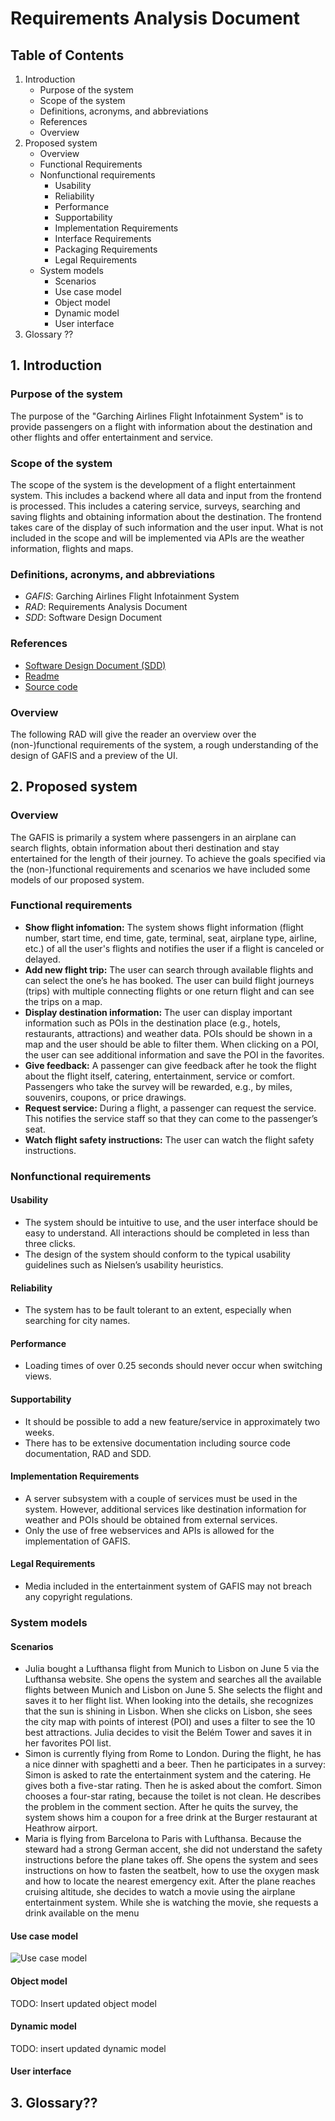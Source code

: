 # Requirements Analysis Document

## Table of Contents

1. Introduction
    * Purpose of the system
    * Scope of the system
    * Definitions, acronyms, and abbreviations
    * References
    * Overview
2. Proposed system
    * Overview
    * Functional Requirements
    * Nonfunctional requirements
        * Usability
        * Reliability
        * Performance
        * Supportability
        * Implementation Requirements
        * Interface Requirements
        * Packaging Requirements
        * Legal Requirements
    * System models
        * Scenarios 
        * Use case model
        * Object model 
        * Dynamic model 
        * User interface 
3. Glossary ??


## 1. Introduction

### Purpose of the system

The purpose of the "Garching Airlines Flight Infotainment System" is to provide passengers on a flight with information about the destination and other flights and offer entertainment and service.

### Scope of the system

The scope of the system is the development of a flight entertainment system. This includes a backend where all data and input from the frontend is processed. This includes a catering service, surveys, searching and saving flights and obtaining information about the destination. The frontend takes care of the display of such information and the user input. What is not included in the scope and will be implemented via APIs are the weather information, flights and maps.

### Definitions, acronyms, and abbreviations

* *GAFIS*: Garching Airlines Flight Infotainment System
* *RAD*: Requirements Analysis Document
* *SDD*: Software Design Document

### References

* [Software Design Document (SDD)](SDD.md)
* [Readme](../README.md)
* [Source code](../src/main)

### Overview

The following RAD will give the reader an overview over the (non-)functional requirements of the system, a rough understanding of the design of GAFIS and a preview of the UI.

## 2. Proposed system

### Overview

The GAFIS is primarily a system where passengers in an airplane can search flights, obtain information about theri destination and stay entertained for the length of their journey. To achieve the goals specified via the (non-)functional requirements and scenarios we have included some models of our proposed system.

### Functional requirements

* **Show flight infomation:** The system shows flight information (flight number, start time, end time, gate, terminal, seat, airplane type, airline, etc.) of all the user's flights and notifies the user if a flight is canceled or delayed.
* **Add new flight trip:** The user can search through available flights and can select the one’s he has booked. The user can build flight journeys (trips) with multiple connecting flights or one return flight and can see the trips on a map.
* **Display destination information:** The user can display important information such as POIs in the destination place (e.g., hotels, restaurants, attractions) and weather data. POIs should be shown in a map and the user should be able to filter them. When clicking on a POI, the user can see additional information and save the POI in the favorites.
* **Give feedback:** A passenger can give feedback after he took the flight about the flight itself, catering, entertainment, service or comfort. Passengers who take the survey will be rewarded, e.g., by miles, souvenirs, coupons, or price drawings.
* **Request service:** During a flight, a passenger can request the service. This notifies the service staff so that they can come to the passenger’s seat.
* **Watch flight safety instructions:** The user can watch the flight safety instructions.

### Nonfunctional requirements

#### Usability

* The system should be intuitive to use, and the user interface should be easy to understand. All interactions should be completed in less than three clicks.
* The design of the system should conform to the typical usability guidelines such as Nielsen’s usability heuristics.

#### Reliability

* The system has to be fault tolerant to an extent, especially when searching for city names.

#### Performance

* Loading times of over 0.25 seconds should never occur when switching views.

#### Supportability

* It should be possible to add a new feature/service in approximately two weeks.
* There has to be extensive documentation including source code documentation, RAD and SDD.

#### Implementation Requirements

* A server subsystem with a couple of services must be used in the system. However, additional services like destination information for weather and POIs should be obtained from external services.
* Only the use of free webservices and APIs is allowed for the implementation of GAFIS.

#### Legal Requirements

* Media included in the entertainment system of GAFIS may not breach any copyright regulations.

### System models

#### Scenarios

* Julia bought a Lufthansa flight from Munich to Lisbon on June 5 via the Lufthansa website. She opens the system and searches all the available flights between Munich and Lisbon on June 5. She selects the flight and saves it to her flight list. When looking into the details, she recognizes that the sun is shining in Lisbon. When she clicks on Lisbon, she sees the city map with points of interest (POI) and uses a filter to see the 10 best attractions. Julia decides to visit the Belém Tower and saves it in her favorites POI list.
* Simon is currently flying from Rome to London. During the flight, he has a nice dinner with spaghetti and a beer. Then he participates in a survey: Simon is asked to rate the entertainment system and the catering. He gives both a five-star rating. Then he is asked about the comfort. Simon chooses a four-star rating, because the toilet is not clean. He describes the problem in the comment section. After he quits the survey, the system shows him a coupon for a free drink at the Burger restaurant at Heathrow airport.
* Maria is flying from Barcelona to Paris with Lufthansa. Because the steward had a strong German accent, she did not understand the safety instructions before the plane takes off. She opens the system and sees instructions on how to fasten the seatbelt, how to use the oxygen mask and how to locate the nearest emergency exit. After the plane reaches cruising altitude, she decides to watch a movie using the airplane entertainment system. While she is watching the movie, she requests a drink available on the menu

#### Use case model

![Use case model](images/UseCaseDiagramSystem.png)

#### Object model

TODO: Insert updated object model

#### Dynamic model

TODO: insert updated dynamic model

#### User interface

## 3. Glossary??
